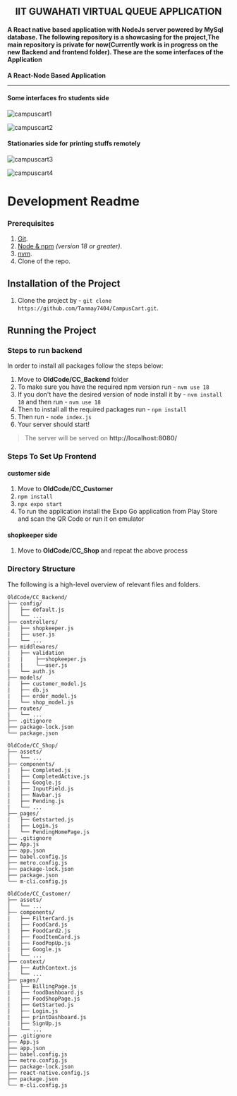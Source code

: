
<h2 align="center">IIT GUWAHATI VIRTUAL QUEUE APPLICATION</h2>
<h4 align="left">A React native based application with NodeJs server powered by MySql database. The following repository is a showcasing for the project,The main repository is private for now(Currently work is in progress on the new Backend and frontend folder). These are the some interfaces of the Application</h4>

**A React-Node Based  Application**  

-------
#### Some interfaces fro students side
![campuscart1](https://github.com/iks1/PickMeUp/assets/94672267/7a81f03f-c891-4547-a230-8ee209db2f24)

![campuscart2](https://github.com/iks1/PickMeUp/assets/94672267/81cf955e-6d88-41cd-b55f-7c92c4a51d02)
#### Stationaries side for printing stuffs remotely
![campuscart3](https://github.com/iks1/PickMeUp/assets/94672267/06e28695-e173-43e5-897c-618a28406953)

![campuscart4](https://github.com/iks1/PickMeUp/assets/94672267/c98be325-ea74-4724-9a1e-f56b9eb5d0fc)


# Development Readme


### Prerequisites

1.  [Git](https://git-scm.com/downloads).
2.  [Node & npm](https://nodejs.org/en/download/) _(version 18 or greater)_.
3.  [nvm](https://dev.to/skaytech/how-to-install-node-version-manager-nvm-for-windows-10-4nbi).
4.  Clone of the repo.

## Installation of the Project

1. Clone the project by -  `git clone https://github.com/Tanmay7404/CampusCart.git`.

## Running the Project

### Steps to run backend

In order to install all packages follow the steps below:

 1. Move to <b> OldCode/CC_Backend </b> folder
 2. To make sure you have the required npm version run -  `nvm use 18`
 3. If you don't have the desired version of node install it by -  `nvm install 18` and then run -  `nvm use 18`
 4. Then to install all the required packages run -  `npm install`
 5. Then run -  `node index.js`
 6. Your server should start!

 > The server will be served on **http://localhost:8080/**

### Steps To Set Up Frontend
 
 #### customer side
 1. Move to <b> OldCode/CC_Customer </b>
 2. `npm install`
 3. `npx expo start`
 4. To run the application install the Expo Go application from Play Store and scan the QR Code or run  it on emulator

 #### shopkeeper side
 1. Move to <b> OldCode/CC_Shop </b> and repeat the above process


### Directory Structure

The following is a high-level overview of relevant files and folders.

```
OldCode/CC_Backend/
├── config/
│   ├── default.js
│   └── ...
├── controllers/
|   ├── shopkeeper.js
|   ├── user.js
|   └── ...
├── middlewares/
|   ├── validation
|   |    ├──shopkeeper.js
|   |    └──user.js
|   └── auth.js
├── models/
|   ├── customer_model.js
|   ├── db.js
|   ├── order_model.js
|   └── shop_model.js
├── routes/
|   └── ...
├── .gitignore
├── package-lock.json
└── package.json

OldCode/CC_Shop/
├── assets/
│   └── ...
├── components/
|   ├── Completed.js
|   ├── CompletedActive.js
|   ├── Google.js
|   ├── InputField.js
|   ├── Navbar.js
|   ├── Pending.js
|   └── ...
├── pages/
|   ├── Getstarted.js
|   ├── Login.js
|   └── PendingHomePage.js
├── .gitignore
├── App.js
├── app.json
├── babel.config.js
├── metro.config.js
├── package-lock.json
├── package.json
└── m-cli.config.js

OldCode/CC_Customer/
├── assets/
│   └── ...
├── components/
|   ├── FilterCard.js
|   ├── FoodCard.js
|   ├── FoodCard2.js
|   ├── FoodItemCard.js
|   ├── FoodPopUp.js
|   ├── Google.js
|   └── ...
├── context/
|   ├── AuthContext.js
|   └── ...
├── pages/
|   ├── BillingPage.js
|   ├── foodDashboard.js
|   ├── FoodShopPage.js
|   ├── GetStarted.js
|   ├── Login.js
|   ├── printDashboard.js
|   ├── SignUp.js
|   └── ...
├── .gitignore
├── App.js
├── app.json
├── babel.config.js
├── metro.config.js
├── package-lock.json
├── react-native.config.js
├── package.json
└── m-cli.config.js


```
